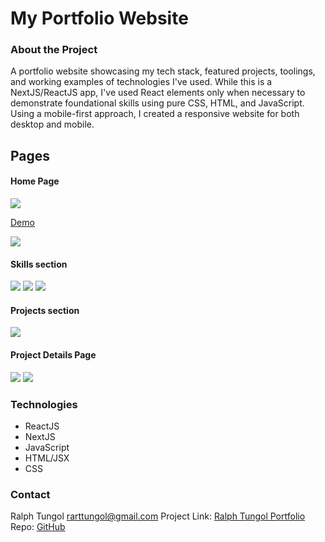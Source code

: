 # My Portfolio Website

### About the Project

A portfolio website showcasing my tech stack, featured projects, toolings, and working examples of technologies I&apos;ve used. While this is a NextJS/ReactJS app, I&apos;ve used React elements only when necessary to demonstrate foundational skills using pure CSS, HTML, and JavaScript. Using a mobile-first approach, I created a responsive website for both desktop and mobile.

## Pages

#### Home Page 
<img src="https://i.imgur.com/1IvNyx9.gif">

[Demo](https://i.imgur.com/1IvNyx9.gifv)

<img src="https://i.imgur.com/on5Z6qI.png">

#### Skills section
<img src="https://i.imgur.com/aYsAy9g.png">
<img src="https://i.imgur.com/gT42m63.png">
<img src="https://i.imgur.com/G73cdXn.png">

#### Projects section
<img src="https://i.imgur.com/Jm9SYBq.png">

#### Project Details Page
<img src="https://i.imgur.com/UaoinGj.png">
<img src="https://i.imgur.com/6JuMs71.png">


### Technologies
- ReactJS
- NextJS
- JavaScript
- HTML/JSX
- CSS

### Contact

Ralph Tungol [rarttungol@gmail.com]()
Project Link: [Ralph Tungol Portfolio](https://ralphtungol.vercel.app/)
Repo: [GitHub](https://github.com/tungolra/portfolio-v3)
